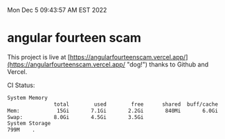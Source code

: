 Mon Dec  5 09:43:57 AM EST 2022

# angular fourteen scam


This project is live at [https://angularfourteenscam.vercel.app/](https://angularfourteenscam.vercel.app/ "dog!") thanks to Github and Vercel.

CI Status: 

```bash
System Memory
               total        used        free      shared  buff/cache   available
Mem:            15Gi       7.1Gi       2.2Gi       840Mi       6.0Gi       7.0Gi
Swap:          8.0Gi       4.5Gi       3.5Gi
System Storage
799M	.
```
```bash

